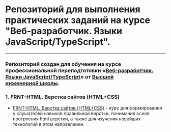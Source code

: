 # Репозиторий для выполнения практических заданий на курсе "Веб-разработчик. Языки JavaScript/TypeScript".

---

### Репозиторий создан для обучения на курсе профессиональной переподготовки «[Веб-разработчик. Языки JavaScript/TypeScript](http://hse.spbstu.ru/Retraining/Programs/Javascript-Developer)» от [Высшей инженерной школы](http://hse.spbstu.ru/).

### 1. FRNT-HTML. Верстка сайтов (HTML+CSS)
*  [FRNT-HTML. Верстка сайтов (HTML+CSS)](http://hse.spbstu.ru/Retraining/Course/FRNT-HTML-Verstka-sajtov-HTMLCSS/2554/) - курс для формирования у слушателей навыков правильной верстки, понимания основ построения html верстки, а также для изучения новейших технологий в этом направлении.

